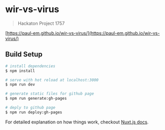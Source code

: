 # wir-vs-virus

> Hackaton Project 1757

[https://paul-em.github.io/wir-vs-virus/](https://paul-em.github.io/wir-vs-virus/)

## Build Setup

``` bash
# install dependencies
$ npm install

# serve with hot reload at localhost:3000
$ npm run dev

# generate static files for github page
$ npm run generate:gh-pages

# deply to github page
$ npm run deploy:gh-pages
```

For detailed explanation on how things work, checkout [Nuxt.js docs](https://nuxtjs.org).
